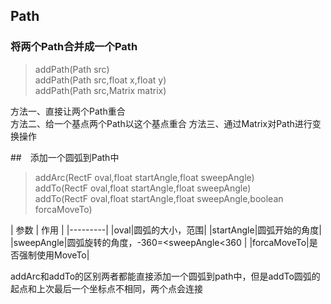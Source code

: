 ## Path
### 将两个Path合并成一个Path

> addPath(Path src)   
> addPath(Path src,float x,float y)  
> addPath(Path src,Matrix matrix)


方法一、直接让两个Path重合   
方法二、给一个基点两个Path以这个基点重合
方法三、通过Matrix对Path进行变换操作

##　添加一个圆弧到Path中　　
> addArc(RectF oval,float startAngle,float sweepAngle)   
> addTo(RectF oval,float startAngle,float sweepAngle)  
> addTo(RectF oval,float startAngle,float sweepAngle,boolean forcaMoveTo)   


| 参数 | 作用 |
|---------|
|oval|圆弧的大小，范围|
|startAngle|圆弧开始的角度|
|sweepAngle|圆弧旋转的角度，-360=<sweepAngle<360 |
|forcaMoveTo|是否强制使用MoveTo|

addArc和addTo的区别两者都能直接添加一个圆弧到path中，但是addTo圆弧的起点和上次最后一个坐标点不相同，两个点会连接
